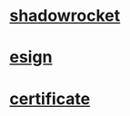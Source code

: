 # [shadowrocket ](https://github.com/vandung2009/esign/raw/main/shadowrocket)
# [esign](https://github.com/vandung2009/esign/raw/main/ESign_5.0.2.ipa)
# [certificate](https://github.com/vandung2009/esign/raw/main/Esign-Certs.zip)
